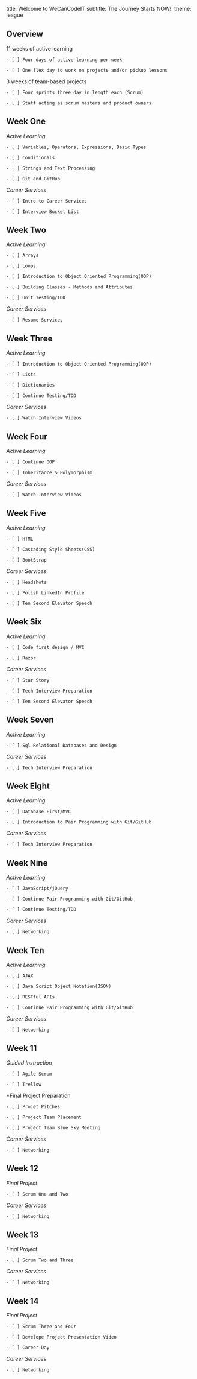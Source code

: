 title: Welcome to WeCanCodeIT
subtitle: The Journey Starts NOW!!
theme: league

## Overview

11 weeks of active learning

	- [ ] Four days of active learning per week

	- [ ] One flex day to work on projects and/or pickup lessons

3 weeks of team-based projects

	- [ ] Four sprints three day in length each (Scrum)

	- [ ] Staff acting as scrum masters and product owners

## Week One

*Active Learning*

	- [ ] Variables, Operators, Expressions, Basic Types

	- [ ] Conditionals

	- [ ] Strings and Text Processing

	- [ ] Git and GitHub

*Career Services*

	- [ ] Intro to Career Services

	- [ ] Interview Bucket List

## Week Two

*Active Learning*

	- [ ] Arrays

	- [ ] Loops

	- [ ] Introduction to Object Oriented Programming(OOP)

	- [ ] Building Classes - Methods and Attributes

	- [ ] Unit Testing/TDD

*Career Services*

	- [ ] Resume Services

## Week Three

*Active Learning*

	- [ ] Introduction to Object Oriented Programming(OOP)

	- [ ] Lists

	- [ ] Dictionaries

	- [ ] Continue Testing/TDD
	
*Career Services*

	- [ ] Watch Interview Videos

## Week Four

*Active Learning*

	- [ ] Continue OOP

	- [ ] Inheritance & Polymorphism
	
*Career Services*

	- [ ] Watch Interview Videos

## Week Five

*Active Learning*

	- [ ] HTML

	- [ ] Cascading Style Sheets(CSS)

	- [ ] BootStrap
		
*Career Services*

	- [ ] Headshots

	- [ ] Polish LinkedIn Profile

	- [ ] Ten Second Elevator Speech

## Week Six

*Active Learning*

	- [ ] Code first design / MVC

	- [ ] Razor
			
*Career Services*

	- [ ] Star Story

	- [ ] Tech Interview Preparation

	- [ ] Ten Second Elevator Speech

## Week Seven

*Active Learning*

	- [ ] Sql Relational Databases and Design
				
*Career Services*

	- [ ] Tech Interview Preparation


## Week Eight

*Active Learning*

	- [ ] Database First/MVC

	- [ ] Introduction to Pair Programming with Git/GitHub
				
*Career Services*

	- [ ] Tech Interview Preparation

## Week Nine

*Active Learning*

	- [ ] JavaScript/jQuery

	- [ ] Continue Pair Programming with Git/GitHub

	- [ ] Continue Testing/TDD
				
*Career Services*

	- [ ] Networking

## Week Ten

*Active Learning*

	- [ ] AJAX

	- [ ] Java Script Object Notation(JSON)

	- [ ] RESTful APIs

	- [ ] Continue Pair Programming with Git/GitHub
				
*Career Services*

	- [ ] Networking

## Week 11

*Guided Instruction*

	- [ ] Agile Scrum

	- [ ] Trellow

*Final Project Preparation

	- [ ] Projet Pitches

	- [ ] Project Team Placement

	- [ ] Project Team Blue Sky Meeting
				
*Career Services*

	- [ ] Networking

## Week 12

*Final Project*

	- [ ] Scrum One and Two
	
*Career Services*

	- [ ] Networking

## Week 13

*Final Project*

	- [ ] Scrum Two and Three
	
*Career Services*

	- [ ] Networking

## Week 14

*Final Project*

	- [ ] Scrum Three and Four

	- [ ] Develope Project Presentation Video

	- [ ] Career Day
	
*Career Services*

	- [ ] Networking